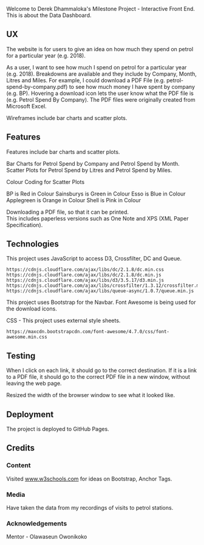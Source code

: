 Welcome to Derek Dhammaloka's Milestone Project - Interactive Front
End.  This is about the Data Dashboard.

## UX

The website is for users to give an idea on how much they spend on petrol for
a particular year (e.g. 2018). 

As a user, I want to see how much I spend on petrol for a particular year
(e.g. 2018).  Breakdowns are available and they include by Company, Month, Litres
and Miles.  For example, I could download a PDF File (e.g. petrol-spend-by-company.pdf) to
see how much money I have spent by company (e.g. BP).  Hovering a download icon lets
the user know what the PDF file is (e.g. Petrol Spend By Company).  The PDF files were originally
created from Microsoft Excel.

Wireframes include bar charts and scatter plots.

## Features

Features include bar charts and scatter plots.

Bar Charts for Petrol Spend by Company and Petrol Spend by Month.
Scatter Plots for Petrol Spend by Litres and Petrol Spend by Miles.

Colour Coding for Scatter Plots

BP is Red in Colour
Sainsburys is Green in Colour
Esso is Blue in Colour
Applegreen is Orange in Colour
Shell is Pink in Colour

Downloading a PDF file, so that it can be printed.  
This includes paperless versions such as One Note and XPS (XML Paper Specification).

## Technologies

This project uses JavaScript to access D3, Crossfilter, DC and Queue.

    https://cdnjs.cloudflare.com/ajax/libs/dc/2.1.8/dc.min.css
    https://cdnjs.cloudflare.com/ajax/libs/dc/2.1.8/dc.min.js
    https://cdnjs.cloudflare.com/ajax/libs/d3/3.5.17/d3.min.js
    https://cdnjs.cloudflare.com/ajax/libs/crossfilter/1.3.12/crossfilter.min.js
    https://cdnjs.cloudflare.com/ajax/libs/queue-async/1.0.7/queue.min.js

This project uses Bootstrap for the Navbar.  Font Awesome is being used for the download icons.

CSS - This project uses external style sheets.

    https://maxcdn.bootstrapcdn.com/font-awesome/4.7.0/css/font-awesome.min.css

## Testing

When I click on each link, it should go to the correct destination. If it
is a link to a PDF file, it should go to the correct PDF file in a new window,
without leaving the web page.

Resized the width of the browser window to see what it looked like.

## Deployment

The project is deployed to GitHub Pages.

## Credits

### Content

Visited www.w3schools.com for ideas on Bootstrap, Anchor Tags.

### Media

Have taken the data from my recordings of visits to petrol stations.

### Acknowledgements

Mentor - Olawaseun Owonikoko